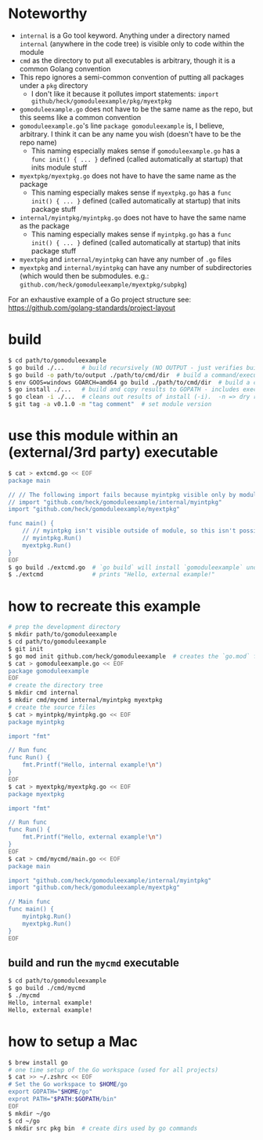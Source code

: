 # Noteworthy

* `internal` is a Go tool keyword.  Anything under a directory named `internal` (anywhere in the code tree) is visible only to code within the module
* `cmd` as the directory to put all executables is arbitrary, though it is a common Golang convention
* This repo ignores a semi-common convention of putting all packages under a `pkg` directory
    - I don't like it because it pollutes import statements: `import github/heck/gomoduleexample/pkg/myextpkg`
* `gomoduleexample.go` does not have to be the same name as the repo, but this seems like a common convention
* `gomoduleexample.go`'s line `package gomoduleexample` is, I believe, arbitrary.  I think it can be any name you wish (doesn't have to be the repo name)
    - This naming especially makes sense if `gomoduleexample.go` has a `func init() { ... }` defined (called automatically at startup) that inits module stuff
* `myextpkg/myextpkg.go` does not have to have the same name as the package
    - This naming especially makes sense if `myextpkg.go` has a `func init() { ... }` defined (called automatically at startup) that inits package stuff
* `internal/myintpkg/myintpkg.go` does not have to have the same name as the package
    - This naming especially makes sense if `myintpkg.go` has a `func init() { ... }` defined (called automatically at startup) that inits package stuff
* `myextpkg` and `internal/myintpkg` can have any number of `.go` files
* `myextpkg` and `internal/myintpkg` can have any number of subdirectories (which would then be submodules. e.g.: `github.com/heck/gomoduleexample/myextpkg/subpkg`)

For an exhaustive example of a Go project structure see: https://github.com/golang-standards/project-layout

# build

```bash
$ cd path/to/gomoduleexample
$ go build ./...     # build recursively (NO OUTPUT - just verifies build works). -n => dry run print of build steps
$ go build -o path/to/output ./path/to/cmd/dir  # build a command/executable.  w/o -o writes to pwd
$ env GOOS=windows GOARCH=amd64 go build ./path/to/cmd/dir  # build a command/executable for a target OS/CPU (here Windows/AMD64)
$ go install ./...   # build and copy results to GOPATH - includes executables and packages
$ go clean -i ./...  # cleans out results of install (-i).  -n => dry run print of files affected
$ git tag -a v0.1.0 -m "tag comment"  # set module version
```

# use this module within an (external/3rd party) executable

```bash
$ cat > extcmd.go << EOF
package main

// // The following import fails because myintpkg visible only by module members
// import "github.com/heck/gomoduleexample/internal/myintpkg"
import "github.com/heck/gomoduleexample/myextpkg"

func main() {
    // // myintpkg isn't visible outside of module, so this isn't possible:
    // myintpkg.Run()
    myextpkg.Run()
}
EOF
$ go build ./extcmd.go  # `go build` will install `gomoduleexample` under `$GOPATH/pkg` (if it's not there already)
$ ./extcmd              # prints "Hello, external example!"
```

# how to recreate this example

```bash
# prep the development directory
$ mkdir path/to/gomoduleexample
$ cd path/to/gomoduleexample
$ git init
$ go mod init github.com/heck/gomoduleexample  # creates the `go.mod` file
$ cat > gomoduleexample.go << EOF
package gomoduleexample
EOF
# create the directory tree
$ mkdir cmd internal
$ mkdir cmd/mycmd internal/myintpkg myextpkg
# create the source files
$ cat > myintpkg/myintpkg.go << EOF
package myintpkg

import "fmt"

// Run func
func Run() {
    fmt.Printf("Hello, internal example!\n")
}
EOF
$ cat > myextpkg/myextpkg.go << EOF
package myextpkg

import "fmt"

// Run func
func Run() {
    fmt.Printf("Hello, external example!\n")
}
EOF
$ cat > cmd/mycmd/main.go << EOF
package main

import "github.com/heck/gomoduleexample/internal/myintpkg"
import "github.com/heck/gomoduleexample/myextpkg"

// Main func
func main() {
    myintpkg.Run()
    myextpkg.Run()
}
EOF
```

## build and run the `mycmd` executable

```bash
$ cd path/to/gomoduleexample
$ go build ./cmd/mycmd
$ ./mycmd
Hello, internal example!
Hello, external example!
```

# how to setup a Mac

```bash
$ brew install go
# one time setup of the Go workspace (used for all projects)
$ cat >> ~/.zshrc << EOF
# Set the Go workspace to $HOME/go
export GOPATH="$HOME/go"
exprot PATH="$PATH:$GOPATH/bin"
EOF
$ mkdir ~/go
$ cd ~/go
$ mkdir src pkg bin  # create dirs used by go commands
```
